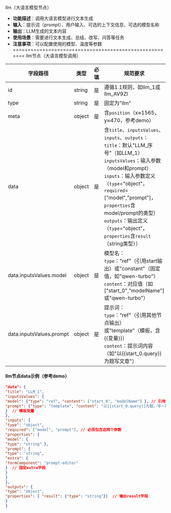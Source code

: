 llm（大语言模型节点）
- **功能描述**：调用大语言模型进行文本生成
- **输入**：提示词（prompt）、用户输入、可选的上下文信息、可选的模型名称
- **输出**：LLM生成的文本内容
- **使用场景**：需要进行文本生成、总结、改写、问答等任务
- **注意事项**：可以配置使用的模型、温度等参数
=======================================================
llm节点（大语言模型调用）

| 字段路径                     | 类型     | 必填 | 规范要求                                                                                                                                                                                                                                                                             |
|--------------------------|--------|----|----------------------------------------------------------------------------------------------------------------------------------------------------------------------------------------------------------------------------------------------------------------------------------|
| id                       | string | 是  | 遵循1.1规则，如llm_1或llm_AV9ZI                                                                                                                                                                                                                                                         |
| type                     | string | 是  | 固定为"llm"                                                                                                                                                                                                                                                                         |
| meta                     | object | 是  | 含`position`（x≈1565，y≈470，参考demo）                                                                                                                                                                                                                                                 |
| data                     | object | 是  | 含`title`、`inputsValues`、`inputs`、`outputs`：<br>`title`：默认"LLM_序号"（如LLM_1）<br>`inputsValues`：输入参数（model和prompt）<br>`inputs`：输入参数定义（`type`="object"，`required`=["model","prompt"]，`properties`含model/prompt的类型）<br>`outputs`：输出定义（`type`="object"，`properties`含`result`（string类型）） |
| data.inputsValues.model  | object | 是  | 模型名：<br>`type`："ref"（引用start输出）或"constant"（固定值，如"qwen-turbo"）<br>`content`：对应值（如["start_0","modelName"]或"qwen-turbo"）                                                                                                                                                            |
| data.inputsValues.prompt | object | 是  | 提示词：<br>`type`："ref"（引用其他节点输出）或"template"（模板，含{{变量}}）<br>`content`：提示词内容（如"以{{start_0.query}}为题写文章"）                                                                                                                                                                             |

#### llm节点data示例（参考demo）

```json
"data": {
"title": "LLM_1",
"inputsValues": {
"model": {"type": "ref", "content": ["start_0", "modelName"] }, // 引用start的modelName
"prompt": {"type": "template", "content": "以{{start_0.query}}为题，写一篇200字文章"
}  // 模板变量
},
"inputs": {
"type": "object",
"required": ["model", "prompt"], // 必须包含这两个参数
"properties": {
"model": {
"type": "string" },
"prompt": {
"type": "string",
"extra": {
"formComponent": "prompt-editor"
}  // 固定extra字段
}
}
},
"outputs": {
"type": "object",
"properties": { "result": {"type": "string"}}  // 输出result字段
}
}
```
